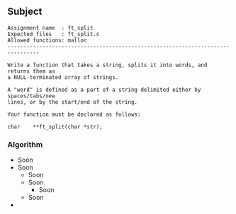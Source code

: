 ## Subject

```
Assignment name  : ft_split
Expected files   : ft_split.c
Allowed functions: malloc
--------------------------------------------------------------------------------

Write a function that takes a string, splits it into words, and returns them as
a NULL-terminated array of strings.

A "word" is defined as a part of a string delimited either by spaces/tabs/new
lines, or by the start/end of the string.

Your function must be declared as follows:

char    **ft_split(char *str);
```

### Algorithm

- Soon
- Soon
	- Soon
	- Soon
		- Soon
	- Soon
-
